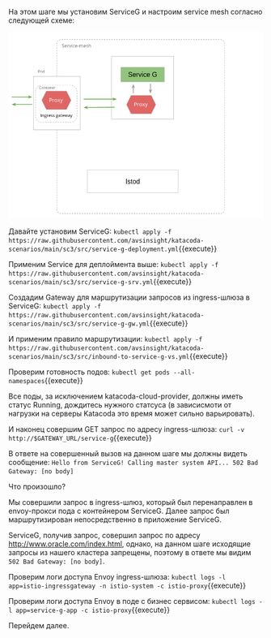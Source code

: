 На этом шаге мы установим ServiceG и настроим service mesh согласно следующей схеме:

![Mesh configuration](../assets/sc3-1.png)

Давайте установим ServiceG:
`kubectl apply -f https://raw.githubusercontent.com/avsinsight/katacoda-scenarios/main/sc3/src/service-g-deployment.yml`{{execute}}

Применим Service для деплоймента выше:
`kubectl apply -f https://raw.githubusercontent.com/avsinsight/katacoda-scenarios/main/sc3/src/service-g-srv.yml`{{execute}}

Создадим Gateway для маршрутизации запросов из ingress-шлюза в ServiceG:
`kubectl apply -f https://raw.githubusercontent.com/avsinsight/katacoda-scenarios/main/sc3/src/service-g-gw.yml`{{execute}}

И применим правило маршрутизации:
`kubectl apply -f https://raw.githubusercontent.com/avsinsight/katacoda-scenarios/main/sc3/src/inbound-to-service-g-vs.yml`{{execute}}

Проверим готовность подов:
`kubectl get pods --all-namespaces`{{execute}}

Все поды, за исключением katacoda-cloud-provider, должны иметь статус Running, дождитесь нужного статсуса (в зависисмоти от нагрузки на серверы Katacoda это время может сильно варьировать).

И наконец совершим GET запрос по адресу ingress-шлюза:
`curl -v http://$GATEWAY_URL/service-g`{{execute}}


В ответе на совершенный вызов на данном шаге мы должны видеть сообщение:
`Hello from ServiceG! Calling master system API... 502 Bad Gateway: [no body]`

Что произошло?

Мы совершили запрос в ingress-шлюз, который был перенаправлен в envoy-прокси пода с контейнером ServiceG. Далее запрос был маршрутизирован непосредственно в приложение ServiceG.

ServiceG, получив запрос, совершил запрос по адресу http://www.oracle.com/index.html, однако, на данном шаге исходящие запросы из нашего кластера запрещены, поэтому в ответе мы видим `502 Bad Gateway: [no body]`.

Проверим логи доступа Envoy ingress-шлюза:
`kubectl logs -l app=istio-ingressgateway -n istio-system -c istio-proxy`{{execute}}

Проверим логи доступа Envoy в поде с бизнес сервисом:
`kubectl logs -l app=service-g-app -c istio-proxy`{{execute}}

Перейдем далее.